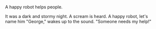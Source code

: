 A happy robot helps people.

It was a dark and stormy night.  A scream is heard.  A happy robot, let's name him "George," wakes up to the sound.
"Someone needs my help!"
